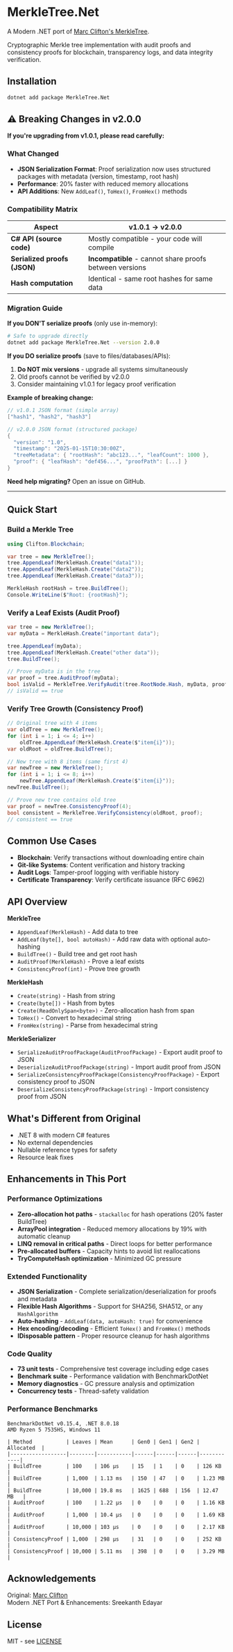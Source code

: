 # MerkleTree.Net

A Modern .NET port of [Marc Clifton's MerkleTree](https://github.com/cliftonm/MerkleTree).

Cryptographic Merkle tree implementation with audit proofs and consistency proofs for blockchain, transparency logs, and data integrity verification.

## Installation
```bash
dotnet add package MerkleTree.Net
```

## ⚠️ Breaking Changes in v2.0.0

**If you're upgrading from v1.0.1, please read carefully:**

### What Changed
- **JSON Serialization Format**: Proof serialization now uses structured packages with metadata (version, timestamp, root hash)
- **Performance**: 20% faster with reduced memory allocations
- **API Additions**: New `AddLeaf()`, `ToHex()`, `FromHex()` methods

### Compatibility Matrix

| Aspect | v1.0.1 → v2.0.0 |
|--------|-----------------|
| **C# API (source code)** |  Mostly compatible - your code will compile |
| **Serialized proofs (JSON)** |  **Incompatible** - cannot share proofs between versions |
| **Hash computation** |  Identical - same root hashes for same data |

### Migration Guide

**If you DON'T serialize proofs** (only use in-memory):
```bash
# Safe to upgrade directly
dotnet add package MerkleTree.Net --version 2.0.0
```

**If you DO serialize proofs** (save to files/databases/APIs):
1. **Do NOT mix versions** - upgrade all systems simultaneously
2. Old proofs cannot be verified by v2.0.0
3. Consider maintaining v1.0.1 for legacy proof verification

**Example of breaking change:**
```csharp
// v1.0.1 JSON format (simple array)
["hash1", "hash2", "hash3"]

// v2.0.0 JSON format (structured package)
{
  "version": "1.0",
  "timestamp": "2025-01-15T10:30:00Z",
  "treeMetadata": { "rootHash": "abc123...", "leafCount": 1000 },
  "proof": { "leafHash": "def456...", "proofPath": [...] }
}
```

**Need help migrating?** Open an issue on GitHub.

---

## Quick Start

### Build a Merkle Tree
```csharp
using Clifton.Blockchain;

var tree = new MerkleTree();
tree.AppendLeaf(MerkleHash.Create("data1"));
tree.AppendLeaf(MerkleHash.Create("data2"));
tree.AppendLeaf(MerkleHash.Create("data3"));

MerkleHash rootHash = tree.BuildTree();
Console.WriteLine($"Root: {rootHash}");
```

### Verify a Leaf Exists (Audit Proof)
```csharp
var tree = new MerkleTree();
var myData = MerkleHash.Create("important data");

tree.AppendLeaf(myData);
tree.AppendLeaf(MerkleHash.Create("other data"));
tree.BuildTree();

// Prove myData is in the tree
var proof = tree.AuditProof(myData);
bool isValid = MerkleTree.VerifyAudit(tree.RootNode.Hash, myData, proof);
// isValid == true
```

### Verify Tree Growth (Consistency Proof)
```csharp
// Original tree with 4 items
var oldTree = new MerkleTree();
for (int i = 1; i <= 4; i++)
    oldTree.AppendLeaf(MerkleHash.Create($"item{i}"));
var oldRoot = oldTree.BuildTree();

// New tree with 8 items (same first 4)
var newTree = new MerkleTree();
for (int i = 1; i <= 8; i++)
    newTree.AppendLeaf(MerkleHash.Create($"item{i}"));
newTree.BuildTree();

// Prove new tree contains old tree
var proof = newTree.ConsistencyProof(4);
bool consistent = MerkleTree.VerifyConsistency(oldRoot, proof);
// consistent == true
```

## Common Use Cases

- **Blockchain**: Verify transactions without downloading entire chain
- **Git-like Systems**: Content verification and history tracking  
- **Audit Logs**: Tamper-proof logging with verifiable history
- **Certificate Transparency**: Verify certificate issuance (RFC 6962)

## API Overview

**MerkleTree**
- `AppendLeaf(MerkleHash)` - Add data to tree
- `AddLeaf(byte[], bool autoHash)` - Add raw data with optional auto-hashing
- `BuildTree()` - Build tree and get root hash
- `AuditProof(MerkleHash)` - Prove a leaf exists
- `ConsistencyProof(int)` - Prove tree growth

**MerkleHash**  
- `Create(string)` - Hash from string
- `Create(byte[])` - Hash from bytes
- `Create(ReadOnlySpan<byte>)` - Zero-allocation hash from span
- `ToHex()` - Convert to hexadecimal string
- `FromHex(string)` - Parse from hexadecimal string

**MerkleSerializer**
- `SerializeAuditProofPackage(AuditProofPackage)` - Export audit proof to JSON
- `DeserializeAuditProofPackage(string)` - Import audit proof from JSON
- `SerializeConsistencyProofPackage(ConsistencyProofPackage)` - Export consistency proof to JSON
- `DeserializeConsistencyProofPackage(string)` - Import consistency proof from JSON

## What's Different from Original

- .NET 8 with modern C# features
- No external dependencies
- Nullable reference types for safety
- Resource leak fixes

## Enhancements in This Port

### Performance Optimizations
-  **Zero-allocation hot paths** - `stackalloc` for hash operations (20% faster BuildTree)
-  **ArrayPool integration** - Reduced memory allocations by 19% with automatic cleanup
-  **LINQ removal in critical paths** - Direct loops for better performance
-  **Pre-allocated buffers** - Capacity hints to avoid list reallocations
-  **TryComputeHash optimization** - Minimized GC pressure

### Extended Functionality
-  **JSON Serialization** - Complete serialization/deserialization for proofs and metadata
-  **Flexible Hash Algorithms** - Support for SHA256, SHA512, or any `HashAlgorithm`
-  **Auto-hashing** - `AddLeaf(data, autoHash: true)` for convenience
-  **Hex encoding/decoding** - Efficient `ToHex()` and `FromHex()` methods
-  **IDisposable pattern** - Proper resource cleanup for hash algorithms

### Code Quality
-  **73 unit tests** - Comprehensive test coverage including edge cases
-  **Benchmark suite** - Performance validation with BenchmarkDotNet
-  **Memory diagnostics** - GC pressure analysis and optimization
-  **Concurrency tests** - Thread-safety validation

### Performance Benchmarks
```
BenchmarkDotNet v0.15.4, .NET 8.0.18
AMD Ryzen 5 7535HS, Windows 11

| Method           | Leaves | Mean      | Gen0 | Gen1 | Gen2 | Allocated  |
|------------------|--------|-----------|------|------|------|------------|
| BuildTree        | 100    | 106 μs    | 15   | 1    | 0    | 126 KB     |
| BuildTree        | 1,000  | 1.13 ms   | 150  | 47   | 0    | 1.23 MB    |
| BuildTree        | 10,000 | 19.8 ms   | 1625 | 688  | 156  | 12.47 MB   |
| AuditProof       | 100    | 1.22 μs   | 0    | 0    | 0    | 1.16 KB    |
| AuditProof       | 1,000  | 10.4 μs   | 0    | 0    | 0    | 1.69 KB    |
| AuditProof       | 10,000 | 103 μs    | 0    | 0    | 0    | 2.17 KB    |
| ConsistencyProof | 1,000  | 298 μs    | 31   | 0    | 0    | 252 KB     |
| ConsistencyProof | 10,000 | 5.11 ms   | 398  | 0    | 0    | 3.29 MB    |
```

## Acknowledgements

Original: [Marc Clifton](https://github.com/cliftonm/MerkleTree)  
Modern .NET Port & Enhancements: Sreekanth Edayar

## License

MIT - see [LICENSE](LICENSE)